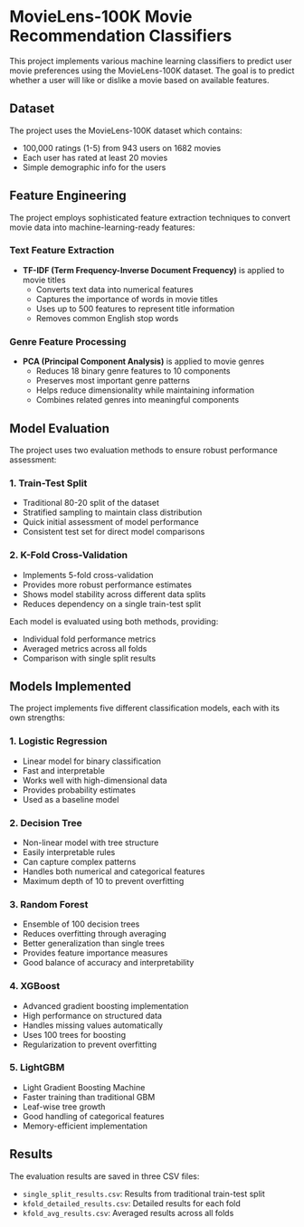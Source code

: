 # MovieLens-100K Movie Recommendation Classifiers

This project implements various machine learning classifiers to predict user movie preferences using the MovieLens-100K dataset. The goal is to predict whether a user will like or dislike a movie based on available features.

## Dataset

The project uses the MovieLens-100K dataset which contains:
- 100,000 ratings (1-5) from 943 users on 1682 movies
- Each user has rated at least 20 movies
- Simple demographic info for the users

## Feature Engineering

The project employs sophisticated feature extraction techniques to convert movie data into machine-learning-ready features:

### Text Feature Extraction
- **TF-IDF (Term Frequency-Inverse Document Frequency)** is applied to movie titles
  - Converts text data into numerical features
  - Captures the importance of words in movie titles
  - Uses up to 500 features to represent title information
  - Removes common English stop words

### Genre Feature Processing
- **PCA (Principal Component Analysis)** is applied to movie genres
  - Reduces 18 binary genre features to 10 components
  - Preserves most important genre patterns
  - Helps reduce dimensionality while maintaining information
  - Combines related genres into meaningful components

## Model Evaluation

The project uses two evaluation methods to ensure robust performance assessment:

### 1. Train-Test Split
- Traditional 80-20 split of the dataset
- Stratified sampling to maintain class distribution
- Quick initial assessment of model performance
- Consistent test set for direct model comparisons

### 2. K-Fold Cross-Validation
- Implements 5-fold cross-validation
- Provides more robust performance estimates
- Shows model stability across different data splits
- Reduces dependency on a single train-test split

Each model is evaluated using both methods, providing:
- Individual fold performance metrics
- Averaged metrics across all folds
- Comparison with single split results

## Models Implemented

The project implements five different classification models, each with its own strengths:

### 1. Logistic Regression
- Linear model for binary classification
- Fast and interpretable
- Works well with high-dimensional data
- Provides probability estimates
- Used as a baseline model

### 2. Decision Tree
- Non-linear model with tree structure
- Easily interpretable rules
- Can capture complex patterns
- Handles both numerical and categorical features
- Maximum depth of 10 to prevent overfitting

### 3. Random Forest
- Ensemble of 100 decision trees
- Reduces overfitting through averaging
- Better generalization than single trees
- Provides feature importance measures
- Good balance of accuracy and interpretability

### 4. XGBoost
- Advanced gradient boosting implementation
- High performance on structured data
- Handles missing values automatically
- Uses 100 trees for boosting
- Regularization to prevent overfitting

### 5. LightGBM
- Light Gradient Boosting Machine
- Faster training than traditional GBM
- Leaf-wise tree growth
- Good handling of categorical features
- Memory-efficient implementation

## Results

The evaluation results are saved in three CSV files:
- `single_split_results.csv`: Results from traditional train-test split
- `kfold_detailed_results.csv`: Detailed results for each fold
- `kfold_avg_results.csv`: Averaged results across all folds
